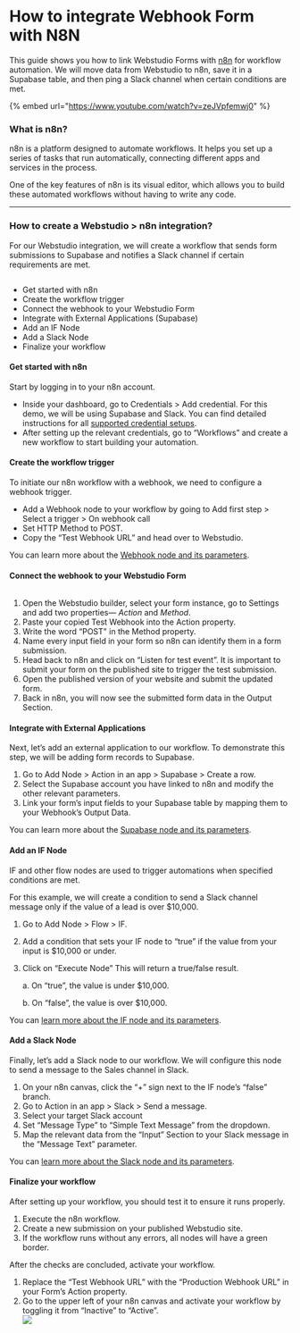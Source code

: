 # How to integrate Webhook Form with N8N

This guide shows you how to link Webstudio Forms with [n8n](https://n8n.io/) for workflow automation. We will move data from Webstudio to n8n, save it in a Supabase table, and then ping a Slack channel when certain conditions are met.

{% embed url="https://www.youtube.com/watch?v=zeJVpfemwj0" %}

### What is n8n?

n8n is a platform designed to automate workflows. It helps you set up a series of tasks that run automatically, connecting different apps and services in the process.

One of the key features of n8n is its visual editor, which allows you to build these automated workflows without having to write any code.

***

### How to create a Webstudio > n8n integration?

For our Webstudio integration, we will create a workflow that sends form submissions to Supabase and notifies a Slack channel if certain requirements are met.

<figure><img src="../../.gitbook/assets/creators.app.n8n_2_L2bSfi01s2coM05A7-69U (1).avif" alt=""><figcaption></figcaption></figure>

* Get started with n8n
* Create the workflow trigger
* Connect the webhook to your Webstudio Form
* Integrate with External Applications (Supabase)
* Add an IF Node
* Add a Slack Node
* Finalize your workflow

#### Get started with n8n

Start by logging in to your n8n account.

* Inside your dashboard, go to Credentials > Add credential. For this demo, we will be using Supabase and Slack. You can find detailed instructions for all [supported credential setups](https://docs.n8n.io/integrations/builtin/credentials).
* After setting up the relevant credentials, go to “Workflows” and create a new workflow to start building your automation.

#### Create the workflow trigger

To initiate our n8n workflow with a webhook, we need to configure a webhook trigger.

* Add a Webhook node to your workflow by going to Add first step > Select a trigger > On webhook call
* Set HTTP Method to POST.
* Copy the “Test Webhook URL” and head over to Webstudio.

You can learn more about the [Webhook node and its parameters](https://docs.n8n.io/integrations/builtin/core-nodes/n8n-nodes-base.webhook/).

#### Connect the webhook to your Webstudio Form

<figure><img src="../../.gitbook/assets/group_4_Xt06GzUYWM7Kf9OWv0jga.avif" alt=""><figcaption></figcaption></figure>

1. Open the Webstudio builder, select your form instance, go to Settings and add two properties— _Action_ and _Method_.
2. Paste your copied Test Webhook into the Action property.
3. Write the word “POST" in the Method property.
4. Name every input field in your form so n8n can identify them in a form submission.
5. Head back to n8n and click on “Listen for test event”. It is important to submit your form on the published site to trigger the test submission.
6. Open the published version of your website and submit the updated form.
7. Back in n8n, you will now see the submitted form data in the Output Section.

#### Integrate with External Applications

Next, let’s add an external application to our workflow. To demonstrate this step, we will be adding form records to Supabase.

1. Go to Add Node > Action in an app > Supabase > Create a row.
2. Select the Supabase account you have linked to n8n and modify the other relevant parameters.
3. Link your form’s input fields to your Supabase table by mapping them to your Webhook’s Output Data.

You can learn more about the [Supabase node and its parameters](https://docs.n8n.io/integrations/builtin/app-nodes/n8n-nodes-base.supabase).

#### Add an IF Node

IF and other flow nodes are used to trigger automations when specified conditions are met.

For this example, we will create a condition to send a Slack channel message only if the value of a lead is over $10,000.

1. Go to Add Node > Flow > IF.
2. Add a condition that sets your IF node to “true” if the value from your input is $10,000 or under.
3.  Click on “Execute Node” This will return a true/false result.

    a. On “true”, the value is under $10,000.

    b. On “false”, the value is over $10,000.

You can [learn more about the IF node and its parameters](https://docs.n8n.io/integrations/builtin/core-nodes/n8n-nodes-base.if/).

#### Add a Slack Node

Finally, let’s add a Slack node to our workflow. We will configure this node to send a message to the Sales channel in Slack.

1. On your n8n canvas, click the “+” sign next to the IF node’s “false” branch.
2. Go to Action in an app > Slack > Send a message.
3. Select your target Slack account
4. Set “Message Type” to “Simple Text Message” from the dropdown.
5. Map the relevant data from the “Input” Section to your Slack message in the “Message Text” parameter.

You can [learn more about the Slack node and its parameters](https://docs.n8n.io/integrations/builtin/app-nodes/n8n-nodes-base.slack/).

#### Finalize your workflow

After setting up your workflow, you should test it to ensure it runs properly.

1. Execute the n8n workflow.
2. Create a new submission on your published Webstudio site.
3. If the workflow runs without any errors, all nodes will have a green border.

After the checks are concluded, activate your workflow.

1. Replace the “Test Webhook URL” with the “Production Webhook URL” in your Form’s Action property.
2. Go to the upper left of your n8n canvas and activate your workflow by toggling it from “Inactive” to “Active”.\
   ![](../../.gitbook/assets/creators.app.n8n\_2\_L2bSfi01s2coM05A7-69U.avif)
